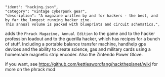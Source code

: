 ~~~~
"ident": "hacking.json",  
"category": "vintage cyberpunk gear",
"description": "A magazine written by and for hackers - the best, and by far the longest running hacker zine.  
This annual volume is packed with blueprints and circuit schematics.",
~~~~
adds the `Phrack Magazine, Annual Edition` to the game and to the hacker profession loadout and to the guerilla hacker, which has recipes for a bunch of stuff.  Including a portable balance transfer machine, handhelp gps devices and the ability to create science, gas and military cards using a homemade magnetic strip encoder. Also the Zintendo Power Glove.

if you want, see https://github.com/kettleswordfang/hacktheplanet/wiki for more on the phrack mod

